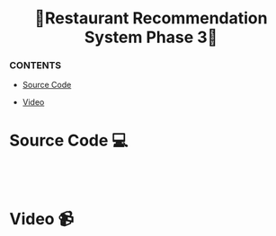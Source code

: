 <h1 align="center"> 🍝Restaurant Recommendation System Phase 3🍝 </h1> 


### CONTENTS
<ul>
  <li><a href="https://github.com/jjn7702/SECJ1023-PT2/blob/main/Submission/sec08_23242/Potential_Insurance/Source Code/readme.md#flow-chart-"> Source Code </a></li>
</ul>
<ul>
  <li><a href="https://github.com/jjn7702/SECJ1023-PT2/blob/main/Submission/sec08_23242/Potential_Insurance/Source Code/readme.md#problem-analysis-%EF%B8%8F"> Video </a></li>
</ul>

# Source Code 💻
<br>
<br>


# Video 📹 
<br>
<br>


